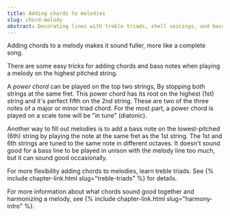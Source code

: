 ```yaml
---
title: Adding chords to melodies
slug: chord-melody
abstract: Decorating lines with treble triads, shell voicings, and bass notes.
---
```


Adding chords to a melody makes it sound fuller,
more like a complete song.

There are some easy tricks for adding chords and bass notes when playing a melody on the highest pitched string.

A *power chord* can be played on the top two strings,
By stopping both strings at the same fret.
This power chord has its root on the highest (1st) string
and it's perfect fifth on the 2nd string. 
These are two of the three notes of a major or minor triad chord.
For the most part,
a power chord is played on a scale tone
will be "in tune" (diatonic).

Another way to fill out melodies 
is to add a bass note on the lowest-pitched (6th) string
by playing the note at the same fret as the 1st string. 
The 1st and 6th strings are tuned to the same note in different octaves.
It doesn't sound good for a bass line to be played in unison with the melody line too much,
but it can sound good occasionally.

For more flexibility adding chords to melodies,
learn treble triads.
See {% include chapter-link.html slug="treble-triads" %} for details. 

For more information about what chords sound good together
and harmonizing a melody,
see {% include chapter-link.html slug="harmony-intro" %}. 
